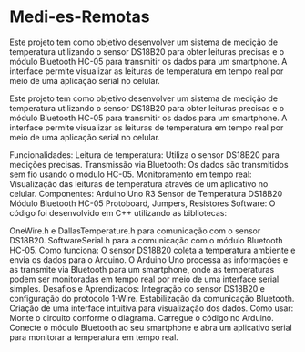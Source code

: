 # Medi-es-Remotas
Este projeto tem como objetivo desenvolver um sistema de medição de temperatura utilizando o sensor DS18B20 para obter leituras precisas e o módulo Bluetooth HC-05 para transmitir os dados para um smartphone. A interface permite visualizar as leituras de temperatura em tempo real por meio de uma aplicação serial no celular.

Este projeto tem como objetivo desenvolver um sistema de medição de temperatura utilizando o sensor DS18B20 para obter leituras precisas e o módulo Bluetooth HC-05 para transmitir os dados para um smartphone. A interface permite visualizar as leituras de temperatura em tempo real por meio de uma aplicação serial no celular.

Funcionalidades:
Leitura de temperatura: Utiliza o sensor DS18B20 para medições precisas.
Transmissão via Bluetooth: Os dados são transmitidos sem fio usando o módulo HC-05.
Monitoramento em tempo real: Visualização das leituras de temperatura através de um aplicativo no celular.
Componentes:
Arduino Uno R3
Sensor de Temperatura DS18B20
Módulo Bluetooth HC-05
Protoboard, Jumpers, Resistores
Software:
O código foi desenvolvido em C++ utilizando as bibliotecas:

OneWire.h e DallasTemperature.h para comunicação com o sensor DS18B20.
SoftwareSerial.h para a comunicação com o módulo Bluetooth HC-05.
Como funciona:
O sensor DS18B20 coleta a temperatura ambiente e envia os dados para o Arduino.
O Arduino Uno processa as informações e as transmite via Bluetooth para um smartphone, onde as temperaturas podem ser monitoradas em tempo real por meio de uma interface serial simples.
Desafios e Aprendizados:
Integração do sensor DS18B20 e configuração do protocolo 1-Wire.
Estabilização da comunicação Bluetooth.
Criação de uma interface intuitiva para visualização dos dados.
Como usar:
Monte o circuito conforme o diagrama.
Carregue o código no Arduino.
Conecte o módulo Bluetooth ao seu smartphone e abra um aplicativo serial para monitorar a temperatura em tempo real.
